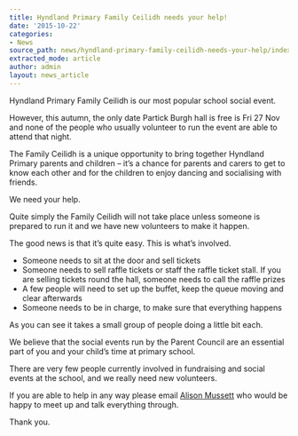 ```yaml
---
title: Hyndland Primary Family Ceilidh needs your help!
date: '2015-10-22'
categories:
- News
source_path: news/hyndland-primary-family-ceilidh-needs-your-help/index.html
extracted_mode: article
author: admin
layout: news_article
---
```

Hyndland Primary Family Ceilidh is our most popular school social event.

However, this autumn, the only date Partick Burgh hall is free is Fri 27 Nov and none of the people who usually volunteer to run the event are able to attend that night.

The Family Ceilidh is a unique opportunity to bring together Hyndland Primary parents and children – it’s a chance for parents and carers to get to know each other and for the children to enjoy dancing and socialising with friends.

We need your help.

Quite simply the Family Ceilidh&nbsp;will not take place unless someone is prepared to run it and we have new volunteers to make it happen.

The good news is that it’s quite easy. This is what’s involved.

- Someone needs to sit at the door and sell tickets
- Someone needs to sell raffle tickets or staff the raffle ticket stall. If you are selling tickets round the hall, someone needs to call the raffle prizes
- A few people will need to set up the buffet, keep the queue moving and clear afterwards
- Someone needs to be in charge, to make sure that everything happens

As you can see it takes a small group of people doing a little bit each.

We believe that the social events run by the Parent Council are an essential part of you and your child’s time at primary school.

There are very few people currently involved in fundraising and social events at the school, and we really need new volunteers.

If you are able to help in any way please email [Alison Mussett](mailto:alison.mussett@btinternet.com) who would be happy to meet up and talk everything through.

Thank you.
